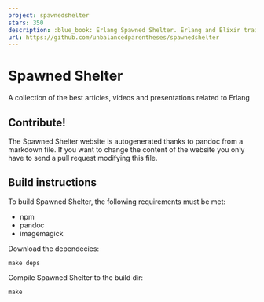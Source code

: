 ```yaml
---
project: spawnedshelter
stars: 350
description: :blue_book: Erlang Spawned Shelter. Erlang and Elixir training with the best articles, videos, books and talks🎓
url: https://github.com/unbalancedparentheses/spawnedshelter
---
```


Spawned Shelter
===============

A collection of the best articles, videos and presentations related to Erlang

Contribute!
-----------

The Spawned Shelter website is autogenerated thanks to pandoc from a markdown file. If you want to change the content of the website you only have to send a pull request modifying this file.

Build instructions
------------------

To build Spawned Shelter, the following requirements must be met:

-   npm
-   pandoc
-   imagemagick

Download the dependecies:

```
make deps
```

Compile Spawned Shelter to the build dir:

```
make
```
